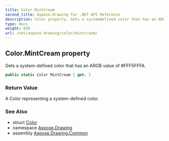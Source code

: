 ```yaml
---
title: Color.MintCream
second_title: Aspose.Drawing for .NET API Reference
description: Color property. Gets a systemdefined color that has an ARGB value of FFF5FFFA
type: docs
weight: 920
url: /net/aspose.drawing/color/mintcream/
---
```

## Color.MintCream property

Gets a system-defined color that has an ARGB value of #FFF5FFFA.

```csharp
public static Color MintCream { get; }
```

### Return Value

A Color representing a system-defined color.

### See Also

* struct [Color](../)
* namespace [Aspose.Drawing](../../color/)
* assembly [Aspose.Drawing.Common](../../../)



